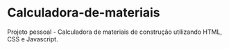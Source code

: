 # Calculadora-de-materiais

Projeto pessoal - Calculadora de materiais de construção utilizando HTML, CSS e Javascript.
